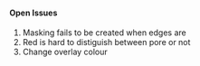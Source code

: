 #### Open Issues  
1. Masking fails to be created when edges are 
1. Red is hard to distiguish between pore or not 
3. Change overlay colour 


